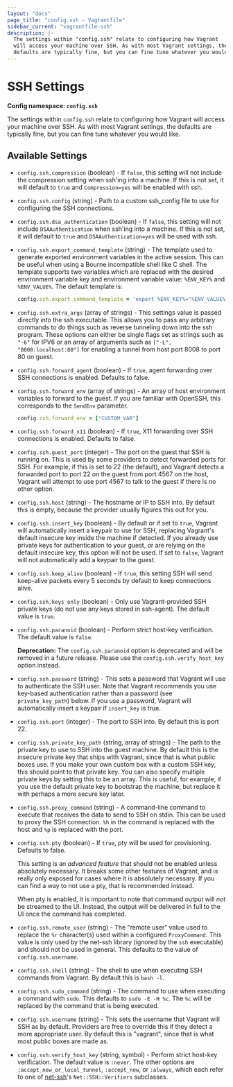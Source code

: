 ```yaml
---
layout: "docs"
page_title: "config.ssh - Vagrantfile"
sidebar_current: "vagrantfile-ssh"
description: |-
  The settings within "config.ssh" relate to configuring how Vagrant
  will access your machine over SSH. As with most Vagrant settings, the
  defaults are typically fine, but you can fine tune whatever you would like.
---
```


# SSH Settings

**Config namespace: `config.ssh`**

The settings within `config.ssh` relate to configuring how Vagrant
will access your machine over SSH. As with most Vagrant settings, the
defaults are typically fine, but you can fine tune whatever you would like.

## Available Settings

* `config.ssh.compression` (boolean) - If `false`, this setting will not include the
compression setting when ssh'ing into a machine. If this is not set, it will
default to `true` and `Compression=yes` will be enabled with ssh.

* `config.ssh.config` (string) - Path to a custom ssh_config file to use for configuring
the SSH connections.

* `config.ssh.dsa_authentication` (boolean) - If `false`, this setting  will not include
`DSAAuthentication` when ssh'ing into a machine. If this is not set, it will
default to `true` and `DSAAuthentication=yes` will be used with ssh.

* `config.ssh.export_command_template` (string) - The template used to generate
exported environment variables in the active session. This can be useful
when using a Bourne incompatible shell like C shell. The template supports
two variables which are replaced with the desired environment variable key and
environment variable value: `%ENV_KEY%` and `%ENV_VALUE%`. The default template
is:

    ```ruby
    config.ssh.export_command_template = 'export %ENV_KEY%="%ENV_VALUE%"'
    ```

* `config.ssh.extra_args` (array of strings) - This settings value is passed directly
into the ssh executable. This allows you to pass any arbitrary commands to do things such
as reverse tunneling down into the ssh program. These options can either be
single flags set as strings such as `"-6"` for IPV6 or an array of arguments
such as `["-L", "8008:localhost:80"]` for enabling a tunnel from host port 8008
to port 80 on guest.

* `config.ssh.forward_agent` (boolean) - If `true`, agent forwarding over SSH
connections is enabled. Defaults to false.

* `config.ssh.forward_env` (array of strings) - An array of host environment variables to
forward to the guest. If you are familiar with OpenSSH, this corresponds to the `SendEnv`
parameter.

    ```ruby
    config.ssh.forward_env = ["CUSTOM_VAR"]
    ```

* `config.ssh.forward_x11` (boolean) - If `true`, X11 forwarding over SSH connections
is enabled. Defaults to false.

* `config.ssh.guest_port` (integer) - The port on the guest that SSH is running on. This
is used by some providers to detect forwarded ports for SSH. For example, if
this is set to 22 (the default), and Vagrant detects a forwarded port to
port 22 on the guest from port 4567 on the host, Vagrant will attempt
to use port 4567 to talk to the guest if there is no other option.

* `config.ssh.host` (string) - The hostname or IP to SSH into. By default this is
empty, because the provider usually figures this out for you.

* `config.ssh.insert_key` (boolean) - By default or if set to `true`, Vagrant will automatically insert
a keypair to use for SSH, replacing Vagrant's default insecure key inside the machine
if detected. If you already use private keys for authentication to your guest, or are relying
on the default insecure key, this option will not be used. If set to `false`,
Vagrant will not automatically add a keypair to the guest.

* `config.ssh.keep_alive` (boolean) - If `true`, this setting SSH will send keep-alive packets
every 5 seconds by default to keep connections alive.

* `config.ssh.keys_only` (boolean) - Only use Vagrant-provided SSH private keys (do not use
any keys stored in ssh-agent). The default value is `true`.

* `config.ssh.paranoid` (boolean) - Perform strict host-key verification. The default value is
`false`.

    __Deprecation:__ The `config.ssh.paranoid` option is deprecated and will be removed
    in a future release. Please use the `config.ssh.verify_host_key` option instead.

* `config.ssh.password` (string) - This sets a password that Vagrant will use to
authenticate the SSH user. Note that Vagrant recommends you use key-based
authentication rather than a password (see `private_key_path`) below. If
you use a password, Vagrant will automatically insert a keypair if
`insert_key` is true.

* `config.ssh.port` (integer) - The port to SSH into. By default this is port 22.

* `config.ssh.private_key_path` (string, array of strings) - The path to the private
key to use to SSH into the guest machine. By default this is the insecure private key
that ships with Vagrant, since that is what public boxes use. If you make
your own custom box with a custom SSH key, this should point to that
private key. You can also specify multiple private keys by setting this to be an array.
This is useful, for example, if you use the default private key to bootstrap
the machine, but replace it with perhaps a more secure key later.

* `config.ssh.proxy_command` (string) - A command-line command to execute that receives
the data to send to SSH on stdin. This can be used to proxy the SSH connection.
`%h` in the command is replaced with the host and `%p` is replaced with
the port.

* `config.ssh.pty` (boolean) - If `true`, pty will be used for provisioning. Defaults to false.

    This setting is an _advanced feature_ that should not be enabled unless
    absolutely necessary. It breaks some other features of Vagrant, and is
    really only exposed for cases where it is absolutely necessary. If you can find
    a way to not use a pty, that is recommended instead.

    When pty is enabled, it is important to note that command output will _not_ be
    streamed to the UI. Instead, the output will be delivered in full to the UI
    once the command has completed.

* `config.ssh.remote_user` (string) - The "remote user" value used to replace the `%r`
character(s) used within a configured `ProxyCommand`. This value is only used by the
net-ssh library (ignored by the `ssh` executable) and should not be used in general.
This defaults to the value of `config.ssh.username`.

* `config.ssh.shell` (string) - The shell to use when executing SSH commands from
Vagrant. By default this is `bash -l`.

* `config.ssh.sudo_command` (string) - The command to use when executing a command
with `sudo`. This defaults to `sudo -E -H %c`. The `%c` will be replaced by
the command that is being executed.

* `config.ssh.username` (string) - This sets the username that Vagrant will SSH
as by default. Providers are free to override this if they detect a more
appropriate user. By default this is "vagrant", since that is what most
public boxes are made as.

* `config.ssh.verify_host_key` (string, symbol) - Perform strict host-key verification. The
default value is `:never`. The other options are `:accept_new_or_local_tunnel`,
`:accept_new`, or `:always`, which each refer to one of
[net-ssh](https://net-ssh.github.io/net-ssh/)'s `Net::SSH::Verifiers` subclasses.

